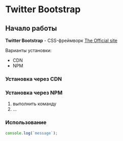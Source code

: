 # Twitter Bootstrap 

## Начало работы

**Twitter Bootstrap** - CSS-фреймворк [The Official site](https://github.com/)

Варианты установки:
* CDN
* NPM

### Установка через CDN

### Установка через  NPM

1. выполнить команду
1. ...

### Использование

``` javascript
console.log(`message`);

```